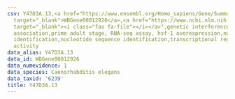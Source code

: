 ```yaml
---
csv: Y47D3A.13,<a href="https://www.ensembl.org/Homo_sapiens/Gene/Summary?db=core;g=WBGene00012926"
  target="_blank">WBGene00012926</a>,<a href="https://www.ncbi.nlm.nih.gov/pubmed/30894454"
  target="_blank"><i class="fas fa-file"></i></a>",genetic interference,functional
  association,prime adult stage, RNA-seq assay, hsf-1 overexpression,nucleotide sequence
  identification,nucleotide sequence identification,transcriptional regulation,up-regulates
  activity
data_alias: Y47D3A.13
data_id: WBGene00012926
data_numevidence: 1
data_species: Caenorhabditis elegans
data_taxid: '6239'
title: Y47D3A.13
---
```


